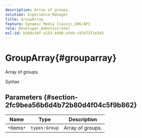 ```yaml
---
description: Array of groups.
solution: Experience Manager
title: GroupArray
feature: Dynamic Media Classic,SDK/API
role: Developer,Administrator
exl-id: b3ddc10f-e153-4498-afeb-c97d7371e3d3
---
```

# GroupArray{#grouparray}

Array of groups.

 Syntax 

## Parameters {#section-2fc9bea56b6d4b72b80d4f04c5f9b862}

|  Name  | Type  | Description  |
|---|---|---|
|  `*`items`*`  | `types:Group`  | Array of groups.  |
